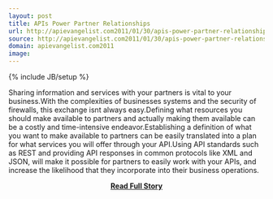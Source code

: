 ```yaml
---
layout: post
title: APIs Power Partner Relationships
url: http://apievangelist.com2011/01/30/apis-power-partner-relationships/
source: http://apievangelist.com2011/01/30/apis-power-partner-relationships/
domain: apievangelist.com2011
image: 
---
```

{% include JB/setup %}<p>Sharing information and services with your partners is vital to your business.With the complexities of businesses systems and the security of firewalls, this exchange isnt always easy.Defining what resources you should make available to partners and actually making them available can be a costly and time-intensive endeavor.Establishing a definition of what you want to make available to partners can be easily translated into a plan for what services you will offer through your API.Using API standards such as REST and providing API responses in common protocols like XML and JSON, will make it possible for partners to easily work with your APIs, and increase the likelihood that they incorporate into their business operations.</p>
<center><p><a href="http://apievangelist.com2011/01/30/apis-power-partner-relationships/" style='padding:25px; font-sze:18px; font-weight: bold;'>Read Full Story</a></p></center>
